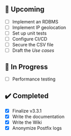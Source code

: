 ## 🚀 Upcoming
- [ ] Implement an RDBMS
- [ ] Implement IP geolocation
- [ ] Set up unit tests
- [ ] Configure CI/CD
- [ ] Secure the CSV file
- [ ] Draft the _Use cases_

## 🔄 In Progress
- [ ] Performance testing

## ✔️ Completed
- [x] Finalize v3.3.1
- [x] Write the documentation
- [x] Write the Wiki
- [x] Anonymize Postfix logs